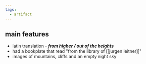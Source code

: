 ```yaml
---
tags:
  - artifact
---
```

## main features
- latin translation - ***from higher / out of the heights***
- had a bookplate that read "from the library of [[jurgen leitner]]"
- images of mountains, cliffs and an empty night sky